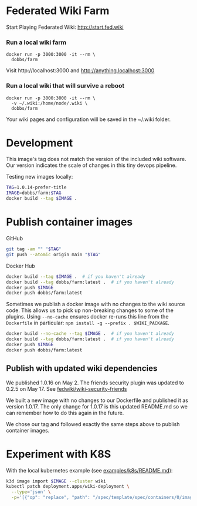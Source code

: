 # Federated Wiki Farm

Start Playing Federated Wiki: http://start.fed.wiki

### Run a local wiki farm

    docker run -p 3000:3000 -it --rm \
      dobbs/farm

Visit http://localhost:3000 and http://anything.localhost:3000

### Run a local wiki that will survive a reboot

    docker run -p 3000:3000 -it --rm \
      -v ~/.wiki:/home/node/.wiki \
      dobbs/farm

Your wiki pages and configuration will be saved in the ~/.wiki folder.

# Development

This image's tag does not match the version of the included wiki
software. Our version indicates the scale of changes in this tiny
devops pipeline.

Testing new images locally:

``` bash
TAG=1.0.14-prefer-title
IMAGE=dobbs/farm:$TAG
docker build --tag $IMAGE .
```

# Publish container images

GitHub

``` bash
git tag -am "" "$TAG"
git push --atomic origin main "$TAG"
```

Docker Hub

``` bash
docker build --tag $IMAGE .  # if you haven't already
docker build --tag dobbs/farm:latest .  # if you haven't already
docker push $IMAGE
docker push dobbs/farm:latest
```

Sometimes we publish a docker image with no changes to the wiki source
code. This allows us to pick up non-breaking changes to some of the
plugins. Using `--no-cache` ensures docker re-runs this line from the
`Dockerfile` in particular: `npm install -g --prefix . $WIKI_PACKAGE`.

``` bash
docker build --no-cache --tag $IMAGE .  # if you haven't already
docker build --tag dobbs/farm:latest .  # if you haven't already
docker push $IMAGE
docker push dobbs/farm:latest
```

## Publish with updated wiki dependencies

We published 1.0.16 on May 2. The friends security plugin was updated
to 0.2.5 on May 17. See [fedwiki/wiki-security-friends](https://github.com/fedwiki/wiki-security-friends/tree/bf8a1631806829cb8c20614be1642d80b0bd5cfb)

We built a new image with no changes to our Dockerfile and published
it as version 1.0.17. The only change for 1.0.17 is this updated
README.md so we can remember how to do this again in the future.

We chose our tag and followed exactly the same steps above to publish
container images.

# Experiment with K8S

With the local kubernetes example (see [examples/k8s/README.md](./examples/k8s/README.md)):

``` bash
k3d image import $IMAGE --cluster wiki
kubectl patch deployment.apps/wiki-deployment \
  --type='json' \
  -p='[{"op": "replace", "path": "/spec/template/spec/containers/0/image", "value":"'$IMAGE'"}]'
```

